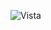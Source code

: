 
![Vista](https://user-images.githubusercontent.com/73798412/178623901-130d1f90-c3a7-4e5d-a8b8-7103092777b7.png)
